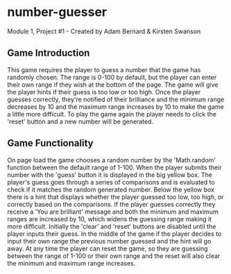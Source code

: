 # number-guesser

Module 1, Project #1 - Created by Adam Bernard & Kirsten Swanson

## Game Introduction

This game requires the player to guess a number that the game has randomly chosen. The range is 0-100 by default, but the player can enter their own range if they wish at the bottom of the page. The game will give the player hints if their guess is too low or too high. Once the player guesses correctly, they're notified of their brilliance and the minimum range decreases by 10 and the maximum range increases by 10 to make the game a little more difficult. To play the game again the player needs to click the 'reset' button and a new number will be generated.

## Game Functionality

On page load the game chooses a random number by the 'Math.random' function between the default range of 1-100. When the player submits their number with the 'guess' button it is displayed in the big yellow box. The player's guess goes through a series of comparisons and is evaluated to check if it matches the random generated number. Below the yellow box there is a hint that displays whether the player guessed too low, too high, or correctly based on the comparisons. If the player guesses correctly they receive a 'You are brilliant' message and both the minimum and maximum ranges are increased by 10, which widens the guessing range making it more difficult. Initially the 'clear' and 'reset' buttons are disabled until the player inputs their guess. In the middle of the game if the player decides to input their own range the previous number guessed and the hint will go away. At any time the player can reset the game, so they are guessing between the range of 1-100 or their own range and the reset will also clear the minimum and maximum range increases.
